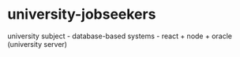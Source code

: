 # university-jobseekers
university subject - database-based systems - react + node + oracle (university server)
